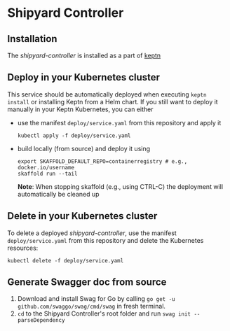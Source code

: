 # Shipyard Controller

## Installation

The *shipyard-controller* is installed as a part of [keptn](https://keptn.sh)

## Deploy in your Kubernetes cluster

This service should be automatically deployed when executing `keptn install` or installing Keptn from a Helm chart. If
you still want to deploy it manually in your Keptn Kubernetes, you can either

* use the manifest `deploy/service.yaml` from this repository and apply it
  ```console
  kubectl apply -f deploy/service.yaml
  ```
* build locally (from source) and deploy it using
  ```console
  export SKAFFOLD_DEFAULT_REPO=containerregistry # e.g., docker.io/username
  skaffold run --tail  
  ```
  **Note**: When stopping skaffold (e.g., using CTRL-C) the deployment will automatically be cleaned up

## Delete in your Kubernetes cluster

To delete a deployed *shipyard-controller*, use the manifest `deploy/service.yaml` from this repository and delete the
Kubernetes resources:

```console
kubectl delete -f deploy/service.yaml
```

## Generate  Swagger doc from source

1. Download and install Swag for Go by calling `go get -u github.com/swaggo/swag/cmd/swag` in fresh terminal.
2. `cd` to the Shipyard Controller's root folder and run `swag init --parseDependency`